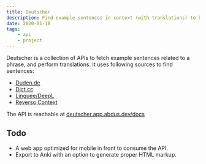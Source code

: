 ```yaml
---
title: Deutscher
description: Find example sentences in context (with translations) to help you learn German. 
date: 2020-01-18
tags:
    - api
    - project
---
```




Deutscher is a collection of APIs to fetch example sentences related to a phrase, and perform translations. 
It uses following sources to find sentences:
 
- [Duden.de][duden]
- [Dict.cc][dictcc]
- [Linguee/DeepL][deepl]
- [Reverso Context][reverso]


The API is reachable at [deutscher.app.abdus.dev/docs][api] 

## Todo

- A web app optimized for mobile in front to consume the API.
- Export to Anki with an option to generate proper HTML markup.    

[api]: https://deutscher.app.abdus.dev/docs

[dictcc]: https://www.dict.cc/
[duden]: https://duden.de
[deepl]: https://www.deepl.com/ 
[reverso]: https://context.reverso.net/
